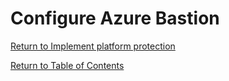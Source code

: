 # Configure Azure Bastion


[Return to Implement platform protection](README.md)

[Return to Table of Contents](../README.md)